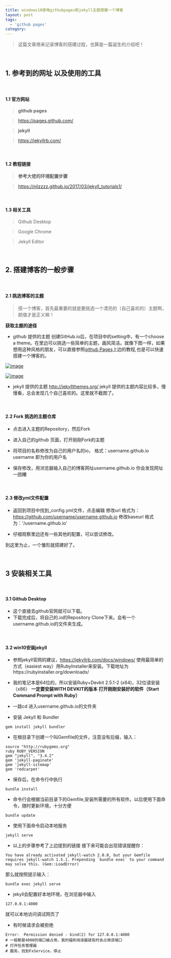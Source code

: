 ```yaml
---
title: windows10使用githubpages和jekyll主题搭建一个博客
layout: post
tags:
  - 'github pages'
category: 
---
```


> 这篇文章用来记录博客的搭建过程，也算是一篇诞生的介绍吧！

　　　　　　　　　　　　　　　　　　
## 1. 参考到的网址 以及使用的工具
　　　　　　　　　　　　　　　　　　
#### 1.1 官方网站
>**github pages**   

>https://pages.github.com/   

>**jekyll**   

>https://jekyllrb.com/

　　　　　　　　　　　　　　　　　　
#### 1.2 教程链接
>**参考大佬的环境配置步骤**   

>https://nilzzzz.github.io/2017/03/jekyll_tutorials1/

　　　　　　　　　　　　　　　　　　
#### 1.3 相关工具
>Github Desktop

>Google Chrome

>Jekyll Editor

　　　　　　　　　　　　　　　　　　


## 2. 搭建博客的一般步骤

　　　　　　　　　　　　　　　　　　
#### 2.1 挑选博客的主题
> 搭一个博客，首先最重要的就是要挑选一个漂亮的（自己喜欢的）主题啊，颜值才是正义嘛！

**获取主题的途径**
- github 提供的主题
创建GitHub.io后，在项目中的setting中，有一个choose a theme。在里边可以挑选一些简单的主题，画风简洁。就像下图一样，如果想用这种风格的朋友，可以直接参照[github Pages](https://pages.github.com/)上边的教程,也是可以快速搭建一个博客的。

[![image](F:/except_this_one/github/zhaijiankun.github.io/assets/images/20180729093826.png)](/zhaijiankun.github.io/assets/images/20180729093826.png)

[![image](F:/except_this_one/github/zhaijiankun.github.io/assets/images/20180729095714.png)](http://zhaijiankun.github.io/asserts/images/20180729095714.png)

- jekyll 提供的主题
http://jekyllthemes.org/
jekyll 提供的主题内容比较多，慢慢看，总会发现几个自己喜欢的。这里就不截图了。

　　　　　　　　　　　　　　　　　　
#### 2.2 Fork 挑选的主题仓库
- 点击进入主题的Repository，然后Fork

- 进入自己的github 页面，打开刚刚Fork的主题
- 将项目的名称修改为自己的用户名的io，
格式：username.github.io
username 即为你的用户名

- 保存修改，用浏览器输入自己的博客网址username.github.io
你会发现网址一团糟

　　　　　　　　　　　　　　　　　　
#### 2.3 修改yml文件配置
- 返回到项目中找到_config.yml文件，点击编辑
修改url 格式为：https://github.com/username/username.github.io
修改baseurl 格式为：'/username.github.io'

- 仔细观察里边还有一些其他的配置，可以尝试修改。

到这里为止，一个雏形就搭建好了。

　　　　　　　　　　　　　　　　　　
## 3 安装相关工具

　　　　　　　　　　　　　　　　　　
#### 3.1 Github Desktop  

- 这个直接去github官网就可以下载。
- 下载完成后，将自己的.io的Repository Clone下来。会有一个username.github.io的文件夹生成。

　　　　　　　　　　　　　　　　　　
#### 3.2 win10安装jekyll
- 参照jekyll官网的建议，https://jekyllrb.com/docs/windows/ 使用最简单的方式（easiest way）用RubyInstaller来安装。下载地址为https://rubyinstaller.org/downloads/
- 我的笔记本是64位的，所以安装Ruby+Devkit 2.5.1-2 (x64)，32位请安装（x86）
**一定要安装WITH DEVKIT的版本**
**打开刚刚安装好的软件（Start Command Prompt with Ruby）**

- 一路cd 进入username.github.io的文件夹

- 安装 Jekyll 和 Bundler
~~~
gem install jekyll bundler
~~~

- 在根目录下创建一个叫Gemfile的文件，注意没有后缀，输入：
~~~
source "http://rubygems.org"
ruby RUBY_VERSION
gem "jekyll", "3.4.2"
gem 'jekyll-paginate'
gem 'jekyll-sitemap'
gem 'redcarpet'
~~~

- 保存后，在命令行中执行
~~~
bundle install
~~~

- 命令行会根据当前目录下的Gemfile,安装所需要的所有软件。以后使用下面命令，随时更新环境，十分方便
~~~
bundle update
~~~

- 使用下面命令启动本地服务
~~~
jekyll serve
~~~
- 以上的步骤参考了上边提到的链接
接下来可能会出现错误提醒你：
~~~
You have already activated jekyll-watch 2.0.0, but your Gemfile requires jekyll-watch 1.5.1. Prepending `bundle exec` to your command may solve this. (Gem::LoadError)
~~~
那么就按照提示输入：
~~~
bundle exec jekyll serve
~~~

- jekyll会配置好本地环境，在浏览器中输入
~~~
127.0.0.1:4000
~~~
就可以本地访问调试网页了

- 有时候请求会被拒绝
~~~
Error:  Permission denied - bind(2) for 127.0.0.1:4000
# 一般都是4000的端口被占用，我的福昕阅读器就有时会占用该端口
# 打开任务管理器
# 服务，找到FxService，停止
~~~


